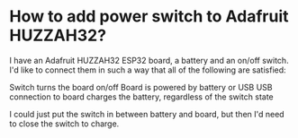 
# How to add power switch to Adafruit HUZZAH32?

I have an Adafruit HUZZAH32 ESP32 board, a battery and an on/off switch. I'd like to connect them in such a way that all of the following are satisfied:

Switch turns the board on/off
Board is powered by battery or USB
USB connection to board charges the battery, regardless of the switch state

I could just put the switch in between battery and board, but then I'd need to close the switch to charge.

        